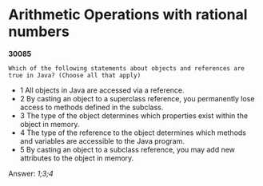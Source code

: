 Arithmetic Operations with rational numbers
===========================================
**30085**
```
Which of the following statements about objects and references are true in Java? (Choose all that apply)
```


- 1 All objects in Java are accessed via a reference.
- 2 By casting an object to a superclass reference, you permanently lose access to methods defined in the subclass.
- 3 The type of the object determines which properties exist within the object in memory.
- 4 The type of the reference to the object determines which methods and variables are accessible to the Java program.
- 5 By casting an object to a subclass reference, you may add new attributes to the object in memory.

Answer: *1;3;4*

